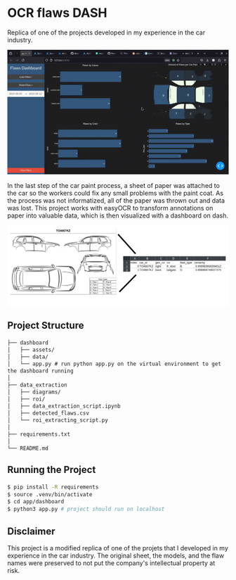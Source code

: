 # OCR flaws DASH

Replica of one of the projects developed in my experience in the car industry. 

![dash_demo](base_assets/dash_demo.gif)

In the last step of the car paint process, a sheet of paper was attached to the car so the workers could fix any small problems with the paint coat. As the process was not informatized, all of the paper was thrown out and data was lost. This project works with easyOCR to transform annotations on paper into valuable data, which is then visualized with a dashboard on dash.

![ocr_demo](base_assets/ocr_demo.jpg)

## Project Structure

```
├── dashboard
│   ├── assets/
│   ├── data/
│   └── app.py # run python app.py on the virtual environment to get the dashboard running
│
├── data_extraction
│   ├── diagrams/
│   ├── roi/
│   ├── data_extraction_script.ipynb
│   ├── detected_flaws.csv
│   └── roi_extracting_script.py
│
├── requirements.txt
│
└── README.md
```

## Running the Project

```bash
$ pip install -R requirements
$ source .venv/bin/activate
$ cd app/dashboard
$ python3 app.py # project should run on localhost
```

## Disclaimer

This project is a modified replica of one of the projets that I developed in my experience in the car industry. The original sheet, the models, and the flaw names were preserved to not put the company's intellectual property at risk.